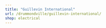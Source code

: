 ```yaml
---
title: "Guillevin International"
url: /drummondville/guillevin-international/
shop: electrical
---
```

